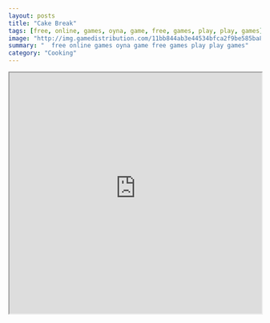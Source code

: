 ```yaml
---
layout: posts
title: "Cake Break"
tags: [free, online, games, oyna, game, free, games, play, play, games]
image: "http://img.gamedistribution.com/11bb844ab3e44534bfca2f9be585ba80.jpg"
summary: "  free online games oyna game free games play play games"
category: "Cooking"
---
```




<iframe width="100%" height="480px;" src="http://html5.gamedistribution.com/11bb844ab3e44534bfca2f9be585ba80/"></iframe>